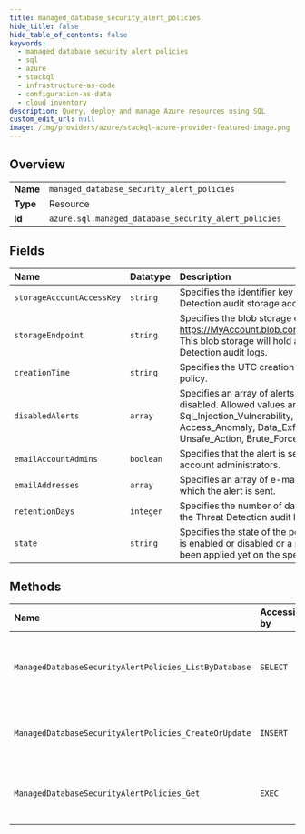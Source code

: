 ```yaml
---
title: managed_database_security_alert_policies
hide_title: false
hide_table_of_contents: false
keywords:
  - managed_database_security_alert_policies
  - sql
  - azure    
  - stackql
  - infrastructure-as-code
  - configuration-as-data
  - cloud inventory
description: Query, deploy and manage Azure resources using SQL
custom_edit_url: null
image: /img/providers/azure/stackql-azure-provider-featured-image.png
---
```

  
    

## Overview
<table><tbody>
<tr><td><b>Name</b></td><td><code>managed_database_security_alert_policies</code></td></tr>
<tr><td><b>Type</b></td><td>Resource</td></tr>
<tr><td><b>Id</b></td><td><code>azure.sql.managed_database_security_alert_policies</code></td></tr>
</tbody></table>

## Fields
| Name | Datatype | Description |
|:-----|:---------|:------------|
| `storageAccountAccessKey` | `string` | Specifies the identifier key of the Threat Detection audit storage account. |
| `storageEndpoint` | `string` | Specifies the blob storage endpoint (e.g. https://MyAccount.blob.core.windows.net). This blob storage will hold all Threat Detection audit logs. |
| `creationTime` | `string` | Specifies the UTC creation time of the policy. |
| `disabledAlerts` | `array` | Specifies an array of alerts that are disabled. Allowed values are: Sql_Injection, Sql_Injection_Vulnerability, Access_Anomaly, Data_Exfiltration, Unsafe_Action, Brute_Force |
| `emailAccountAdmins` | `boolean` | Specifies that the alert is sent to the account administrators. |
| `emailAddresses` | `array` | Specifies an array of e-mail addresses to which the alert is sent. |
| `retentionDays` | `integer` | Specifies the number of days to keep in the Threat Detection audit logs. |
| `state` | `string` | Specifies the state of the policy, whether it is enabled or disabled or a policy has not been applied yet on the specific database. |
## Methods
| Name | Accessible by | Required Params | Description |
|:-----|:--------------|:----------------|:------------|
| `ManagedDatabaseSecurityAlertPolicies_ListByDatabase` | `SELECT` | `databaseName, managedInstanceName, resourceGroupName, subscriptionId` | Gets a list of managed database's security alert policies. |
| `ManagedDatabaseSecurityAlertPolicies_CreateOrUpdate` | `INSERT` | `databaseName, managedInstanceName, resourceGroupName, securityAlertPolicyName, subscriptionId` | Creates or updates a database's security alert policy. |
| `ManagedDatabaseSecurityAlertPolicies_Get` | `EXEC` | `databaseName, managedInstanceName, resourceGroupName, securityAlertPolicyName, subscriptionId` | Gets a managed database's security alert policy. |
